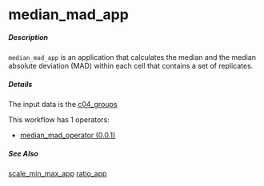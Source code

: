 # median_mad_app

##### Description

`median_mad_app` is an application that calculates the median and the median absolute deviation (MAD) within each cell that contains a set of replicates.

##### Details

The input data is the [c04_groups](https://github.com/tercen/data_designs/tree/main/c04_groups)

This workflow has 1 operators:

* [median_mad_operator (0.0.1)](https://github.com/tercen/median_mad_operator/tree/0.0.1)

##### See Also

[scale_min_max_app](https://github.com/tercen/scale_min_max_app)
[ratio_app](https://github.com/tercen/ratio_app)
